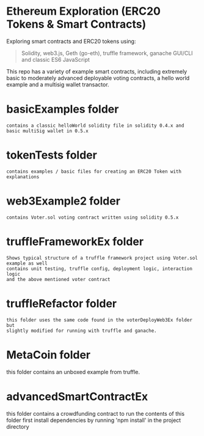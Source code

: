 # Ethereum Exploration (ERC20 Tokens & Smart Contracts)
Exploring smart contracts and ERC20 tokens using:
>Solidity, 
>web3.js, 
>Geth (go-eth),
>truffle framework,
>ganache GUI/CLI 
>and classic ES6 JavaScript

This repo has a variety of example smart contracts, including extremely basic to moderately advanced deployable voting contracts, 
a hello world example and a multisig wallet transactor.

# basicExamples folder
    contains a classic helloWorld solidity file in solidity 0.4.x and basic multiSig wallet in 0.5.x

# tokenTests folder
    contains examples / basic files for creating an ERC20 Token with explanations

# web3Example2 folder
    contains Voter.sol voting contract written using solidity 0.5.x

# truffleFrameworkEx folder 
    Shows typical structure of a truffle framework project using Voter.sol example as well
    contains unit testing, truffle config, deployment logic, interaction logic 
    and the above mentioned voter contract

# truffleRefactor folder
    this folder uses the same code found in the voterDeployWeb3Ex folder but 
    slightly modified for running with truffle and ganache.

# MetaCoin folder
   this folder contains an unboxed example from truffle.

# advancedSmartContractEx
   this folder contains a crowdfunding contract 
   to run the contents of this folder first install dependencies by running 'npm install' in the project directory